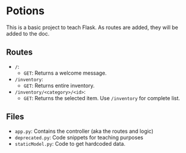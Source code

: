 # Potions

This is a basic project to teach Flask. As routes are added, they will be added to the doc.


## Routes
- `/`: 
  - `GET`: Returns a welcome message.
- `/inventory`: 
  - `GET`: Returns entire inventory.
- `/inventory/<category>/<id>`: 
  - `GET`: Returns the selected item. Use `/inventory` for complete list.

## Files
- `app.py`: Contains the controller (aka the routes and logic)
- `deprecated.py`: Code snippets for teaching purposes
- `staticModel.py`: Code to get hardcoded data.